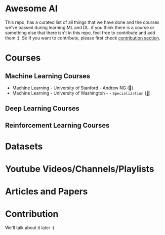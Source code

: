 # Awesome AI
This repo, has a curated list of all things that we have done and the courses we've passed during learning ML and DL. if you think there is a course or something else that there isn't in this repo, feel free to contribute and add them :).
So if you want to contribute, please first check [contribution section](#contribution).

# Courses
## Machine Learning Courses
- Machine Learning - University of Stanford - Andrew NG ([:link:](https://www.coursera.org/learn/machine-learning))
- Machine Learning - University of Washington -  - `Specialization` ([:link:](https://www.coursera.org/specializations/machine-learning))
## Deep Learning Courses
## Reinforcement Learning Courses

# Datasets
# Youtube Videos/Channels/Playlists
# Articles and Papers

# Contribution
We'll talk about it later :)
